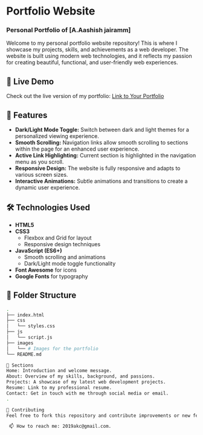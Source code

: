 # Portfolio Website

### Personal Portfolio of [A.Aashish jairamm]

Welcome to my personal portfolio website repository! This is where I showcase my projects, skills, and achievements as a web developer. The website is built using modern web technologies, and it reflects my passion for creating beautiful, functional, and user-friendly web experiences.

## 🚀 Live Demo

Check out the live version of my portfolio: [Link to Your Portfolio](http://127.0.0.1:5500/html-css-javascript-projects-main/Portfolio-website/index.html)

## 🌟 Features

- **Dark/Light Mode Toggle:** Switch between dark and light themes for a personalized viewing experience.
- **Smooth Scrolling:** Navigation links allow smooth scrolling to sections within the page for an enhanced user experience.
- **Active Link Highlighting:** Current section is highlighted in the navigation menu as you scroll.
- **Responsive Design:** The website is fully responsive and adapts to various screen sizes.
- **Interactive Animations:** Subtle animations and transitions to create a dynamic user experience.

## 🛠️ Technologies Used

- **HTML5**
- **CSS3**
  - Flexbox and Grid for layout
  - Responsive design techniques
- **JavaScript (ES6+)**
  - Smooth scrolling and animations
  - Dark/Light mode toggle functionality
- **Font Awesome** for icons
- **Google Fonts** for typography

## 📁 Folder Structure

```bash
.
├── index.html
├── css
│   └── styles.css
├── js
│   └── script.js
├── images
│   └── # Images for the portfolio
└── README.md

🎯 Sections
Home: Introduction and welcome message.
About: Overview of my skills, background, and passions.
Projects: A showcase of my latest web development projects.
Resume: Link to my professional resume.
Contact: Get in touch with me through social media or email.
.

🤝 Contributing
Feel free to fork this repository and contribute improvements or new features. All contributions are welcome!

 📫 How to reach me: 2019akc@gmail.com.
